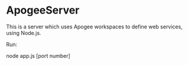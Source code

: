 # ApogeeServer
This is a server which uses Apogee workspaces to define web services, using Node.js.

Run:

node app.js [port number]

